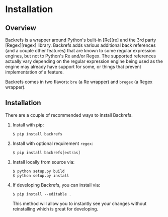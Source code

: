 # Installation

## Overview

Backrefs is a wrapper around Python's built-in [Re][re] and the 3rd party [Regex][regex] library.  Backrefs adds various
additional back references (and a couple other features) that are known to some regular expression engines, but not to
Python's Re and/or Regex.  The supported references actually vary depending on the regular expression engine being
used as the engine may already have support for some, or things that prevent implementation of a feature.

Backrefs comes in two flavors: `bre` (a Re wrapper) and `bregex` (a Regex wrapper).

## Installation

There are a couple of recommended ways to install Backrefs.

1.  Install with pip:

    ```console
    $ pip install backrefs
    ```

2.  Install with optional requirement `regex`:

    ```console
    $ pip install backrefs[extras]
    ```

2.  Install locally from source via:

    ```console
    $ python setup.py build
    $ python setup.py install
    ```

3.  If developing Backrefs, you can install via:

    ```console
    $ pip install --editable .
    ```

    This method will allow you to instantly see your changes without reinstalling which is great for developing.
